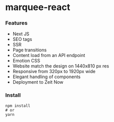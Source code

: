 # marquee-react

 
### Features

- Next JS
- SEO tags
- SSR
- Page transitions
- Content load from an API endpoint
- Emotion CSS
- Website match the design on 1440x810 px res
- Responsive from 320px to 1920px wide
- Elegant handling of components
- Deployment to Zeit Now

### Install
```
npm install
# or
yarn
```

